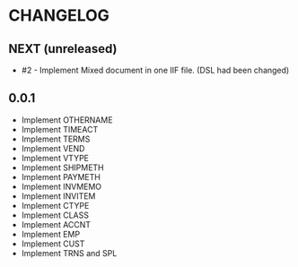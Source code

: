 # CHANGELOG

## NEXT (unreleased)
  * #2 - Implement Mixed document in one IIF file. (DSL had been changed)

## 0.0.1

  * Implement OTHERNAME
  * Implement TIMEACT
  * Implement TERMS
  * Implement VEND
  * Implement VTYPE
  * Implement SHIPMETH
  * Implement PAYMETH
  * Implement INVMEMO
  * Implement INVITEM
  * Implement CTYPE
  * Implement CLASS
  * Implement ACCNT
  * Implement EMP
  * Implement CUST
  * Implement TRNS and SPL
